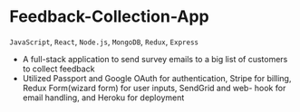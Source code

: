 # Feedback-Collection-App

`JavaScript`, `React`, `Node.js`, `MongoDB`, `Redux`, `Express`

* A full-stack application to send survey emails to a big list of customers to collect feedback
* Utilized Passport and Google OAuth for authentication, Stripe for billing, Redux Form(wizard form) for user inputs, SendGrid and web- hook for email handling, and Heroku for deployment
